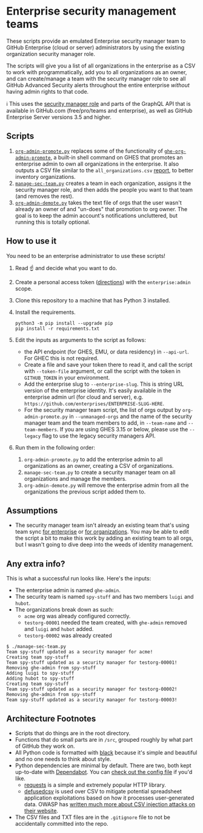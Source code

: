 # Enterprise security management teams

These scripts provide an emulated Enterprise security manager team to GitHub Enterprise (cloud or server) administrators by using the existing organization security manager role.

The scripts will give you a list of all organizations in the enterprise as a CSV to work with programmatically, add you to all organizations as an owner, and can create/manage a team with the security manager role to see all GitHub Advanced Security alerts throughout the entire enterprise _without_ having admin rights to that code.

:information_source:  This uses the [security manager role](https://docs.github.com/en/organizations/managing-peoples-access-to-your-organization-with-roles/managing-security-managers-in-your-organization) and parts of the GraphQL API that is available in GitHub.com (free/pro/teams and enterprise), as well as GitHub Enterprise Server versions 3.5 and higher.

## Scripts

1. [`org-admin-promote.py`](/org-admin-promote.py) replaces some of the functionality of [`ghe-org-admin-promote`](https://docs.github.com/en/enterprise-server@latest/admin/configuration/configuring-your-enterprise/command-line-utilities#ghe-org-admin-promote), a built-in shell command on GHES that promotes an enterprise admin to own all organizations in the enterprise.  It also outputs a CSV file similar to the `all_organizations.csv` [report](https://docs.github.com/en/enterprise-server@latest/admin/configuration/configuring-your-enterprise/site-admin-dashboard#reports), to better inventory organizations.
1. [`manage-sec-team.py`](/manage-sec-team.py) creates a team in each organization, assigns it the security manager role, and then adds the people you want to that team (and removes the rest).
1. [`org-admin-demote.py`](/org-admin-demote.py) takes the text file of orgs that the user wasn't already an owner of and "un-does" that promotion to org owner.  The goal is to keep the admin account's notifications uncluttered, but running this is totally optional.

## How to use it

You need to be an enterprise administrator to use these scripts!

1. Read :point_up: and decide what you want to do.
1. Create a personal access token ([directions](https://docs.github.com/en/authentication/keeping-your-account-and-data-secure/creating-a-personal-access-token)) with the `enterprise:admin` scope.
1. Clone this repository to a machine that has Python 3 installed.
1. Install the requirements.

    ```shell
    python3 -m pip install --upgrade pip
    pip install -r requirements.txt
    ```

1. Edit the inputs as arguments to the script as follows:

    - the API endpoint (for GHES, EMU, or data residency) in `--api-url`. For GHEC this is not required.
    - Create a file and save your token there to read it, and call the script with `--token-file` argument, or call the script with the token in `GITHUB_TOKEN` in your environment.
    - Add the enterprise slug to `--enterprise-slug`. This is string URL version of the enterprise identity.  It's easily available in the enterprise admin url (for cloud and server), e.g. `https://github.com/enterprises/ENTERPRISE-SLUG-HERE`.
    - For the security manager team script, the list of orgs output by `org-admin-promote.py` in `--unmanaged-orgs` and the name of the security manager team and the team members to add, in `--team-name` and `--team-members`. If you are using GHES 3.15 or below, please use the `--legacy` flag to use the legacy security managers API.

1. Run them in the following order:

    1. `org-admin-promote.py` to add the enterprise admin to all organizations as an owner, creating a CSV of organizations.
    1. `manage-sec-team.py` to create a security manager team on all organizations and manage the members.
    1. `org-admin-demote.py` will remove the enterprise admin from all the organizations the previous script added them to.

## Assumptions

- The security manager team isn't already an existing team that's using team sync [for enterprise](https://docs.github.com/en/enterprise-cloud@latest/admin/identity-and-access-management/using-saml-for-enterprise-iam/managing-team-synchronization-for-organizations-in-your-enterprise) or [for organizations](https://docs.github.com/en/enterprise-cloud@latest/organizations/organizing-members-into-teams/synchronizing-a-team-with-an-identity-provider-group).  You may be able to edit the script a bit to make this work by adding an existing team to all orgs, but I wasn't going to dive deep into the weeds of identity management.

## Any extra info?

This is what a successful run looks like.  Here's the inputs:

- The enterprise admin is named `ghe-admin`.
- The security team is named `spy-stuff` and has two members `luigi` and `hubot`.
- The organizations break down as such:
  - `acme` org was already configured correctly.
  - `testorg-00001` needed the team created, with `ghe-admin` removed and `luigi` and `hubot` added.
  - `testorg-00002` was already created

```console
$ ./manage-sec-team.py 
Team spy-stuff updated as a security manager for acme!
Creating team spy-stuff
Team spy-stuff updated as a security manager for testorg-00001!
Removing ghe-admin from spy-stuff
Adding luigi to spy-stuff
Adding hubot to spy-stuff
Creating team spy-stuff
Team spy-stuff updated as a security manager for testorg-00002!
Removing ghe-admin from spy-stuff
Team spy-stuff updated as a security manager for testorg-00003!
```

## Architecture Footnotes

- Scripts that do things are in the root directory.
- Functions that do small parts are in `/src`, grouped roughly by what part of GitHub they work on.
- All Python code is formatted with [black](https://black.readthedocs.io/en/stable/) because it's simple and beautiful and no one needs to think about style.
- Python dependencies are minimal by default.  There are two, both kept up-to-date with [Dependabot](https://docs.github.com/en/code-security/dependabot/dependabot-version-updates/about-dependabot-version-updates).  You can [check out the config file](.github/dependabot.yml) if you'd like.
  - [requests](https://pypi.org/project/requests/) is a simple and extremely popular HTTP library.
  - [defusedcsv](https://github.com/raphaelm/defusedcsv) is used over CSV to mitigate potential spreadsheet application exploitations based on how it processes user-generated data.  OWASP has [written much more about CSV injection attacks on their website](https://owasp.org/www-community/attacks/CSV_Injection).
- The CSV files and TXT files are in the `.gitignore` file to not be accidentally committed into the repo.
